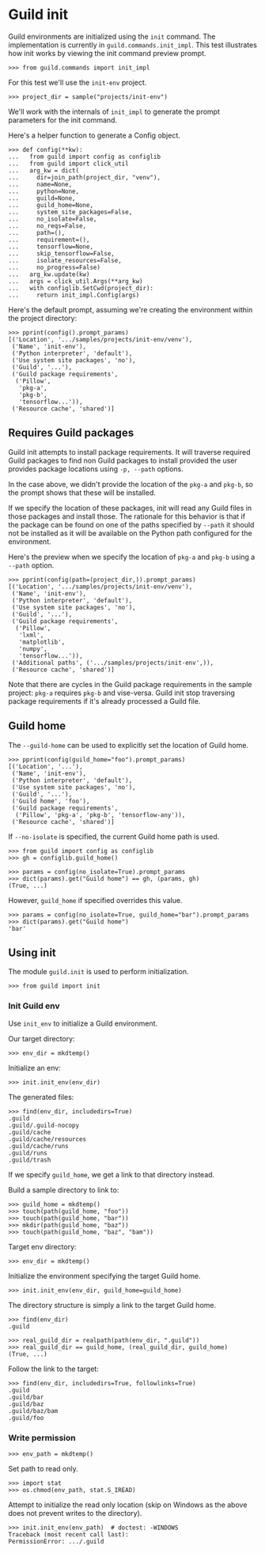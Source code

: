# Guild init

Guild environments are initialized using the `init` command. The
implementation is currently in `guild.commands.init_impl`. This test
illustrates how init works by viewing the init command preview prompt.

    >>> from guild.commands import init_impl

For this test we'll use the `init-env` project.

    >>> project_dir = sample("projects/init-env")

We'll work with the internals of `init_impl` to generate the prompt
parameters for the init command.

Here's a helper function to generate a Config object.

    >>> def config(**kw):
    ...   from guild import config as configlib
    ...   from guild import click_util
    ...   arg_kw = dict(
    ...     dir=join_path(project_dir, "venv"),
    ...     name=None,
    ...     python=None,
    ...     guild=None,
    ...     guild_home=None,
    ...     system_site_packages=False,
    ...     no_isolate=False,
    ...     no_reqs=False,
    ...     path=(),
    ...     requirement=(),
    ...     tensorflow=None,
    ...     skip_tensorflow=False,
    ...     isolate_resources=False,
    ...     no_progress=False)
    ...   arg_kw.update(kw)
    ...   args = click_util.Args(**arg_kw)
    ...   with configlib.SetCwd(project_dir):
    ...     return init_impl.Config(args)

Here's the default prompt, assuming we're creating the environment
within the project directory:

    >>> pprint(config().prompt_params)
    [('Location', '.../samples/projects/init-env/venv'),
     ('Name', 'init-env'),
     ('Python interpreter', 'default'),
     ('Use system site packages', 'no'),
     ('Guild', '...'),
     ('Guild package requirements',
      ('Pillow',
       'pkg-a',
       'pkg-b',
       'tensorflow...')),
     ('Resource cache', 'shared')]

## Requires Guild packages

Guild init attempts to install package requirements. It will traverse
required Guild packages to find non Guild packages to install provided
the user provides package locations using `-p, --path` options.

In the case above, we didn't provide the location of the `pkg-a` and
`pkg-b`, so the prompt shows that these will be installed.

If we specify the location of these packages, init will read any Guild
files in those packages and install those. The rationale for this
behavior is that if the package can be found on one of the paths
specified by `--path` it should not be installed as it will be
available on the Python path configured for the environment.

Here's the preview when we specify the location of `pkg-a` and `pkg-b`
using a `--path` option.

    >>> pprint(config(path=(project_dir,)).prompt_params)
    [('Location', '.../samples/projects/init-env/venv'),
     ('Name', 'init-env'),
     ('Python interpreter', 'default'),
     ('Use system site packages', 'no'),
     ('Guild', '...'),
     ('Guild package requirements',
      ('Pillow',
       'lxml',
       'matplotlib',
       'numpy',
       'tensorflow...')),
     ('Additional paths', ('.../samples/projects/init-env',)),
     ('Resource cache', 'shared')]

Note that there are cycles in the Guild package requirements in the
sample project: `pkg-a` requires `pkg-b` and vise-versa. Guild init
stop traversing package requirements if it's already processed a Guild
file.

## Guild home

The `--guild-home` can be used to explicitly set the location of Guild
home.

    >>> pprint(config(guild_home="foo").prompt_params)
    [('Location', '...'),
     ('Name', 'init-env'),
     ('Python interpreter', 'default'),
     ('Use system site packages', 'no'),
     ('Guild', '...'),
     ('Guild home', 'foo'),
     ('Guild package requirements',
      ('Pillow', 'pkg-a', 'pkg-b', 'tensorflow-any')),
     ('Resource cache', 'shared')]

If `--no-isolate` is specified, the current Guild home path is used.

    >>> from guild import config as configlib
    >>> gh = configlib.guild_home()

    >>> params = config(no_isolate=True).prompt_params
    >>> dict(params).get("Guild home") == gh, (params, gh)
    (True, ...)

However, `guild_home` if specified overrides this value.

    >>> params = config(no_isolate=True, guild_home="bar").prompt_params
    >>> dict(params).get("Guild home")
    'bar'

## Using init

The module `guild.init` is used to perform initialization.

    >>> from guild import init

### Init Guild env

Use `init_env` to initialize a Guild environment.

Our target directory:

    >>> env_dir = mkdtemp()

Initialize an env:

    >>> init.init_env(env_dir)

The generated files:

    >>> find(env_dir, includedirs=True)
    .guild
    .guild/.guild-nocopy
    .guild/cache
    .guild/cache/resources
    .guild/cache/runs
    .guild/runs
    .guild/trash

If we specify `guild_home`, we get a link to that directory instead.

Build a sample directory to link to:

    >>> guild_home = mkdtemp()
    >>> touch(path(guild_home, "foo"))
    >>> touch(path(guild_home, "bar"))
    >>> mkdir(path(guild_home, "baz"))
    >>> touch(path(guild_home, "baz", "bam"))

Target env directory:

    >>> env_dir = mkdtemp()

Initialize the environment specifying the target Guild home.

    >>> init.init_env(env_dir, guild_home=guild_home)

The directory structure is simply a link to the target Guild home.

    >>> find(env_dir)
    .guild

    >>> real_guild_dir = realpath(path(env_dir, ".guild"))
    >>> real_guild_dir == guild_home, (real_guild_dir, guild_home)
    (True, ...)

Follow the link to the target:

    >>> find(env_dir, includedirs=True, followlinks=True)
    .guild
    .guild/bar
    .guild/baz
    .guild/baz/bam
    .guild/foo

### Write permission

    >>> env_path = mkdtemp()

Set path to read only.

    >>> import stat
    >>> os.chmod(env_path, stat.S_IREAD)

Attempt to initialize the read only location (skip on Windows as the
above does not prevent writes to the directory).

    >>> init.init_env(env_path)  # doctest: -WINDOWS
    Traceback (most recent call last):
    PermissionError: .../.guild
